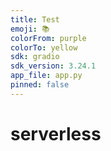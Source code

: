 ```yaml
---
title: Test
emoji: 📚
colorFrom: purple
colorTo: yellow
sdk: gradio
sdk_version: 3.24.1
app_file: app.py
pinned: false
---
```


# serverless